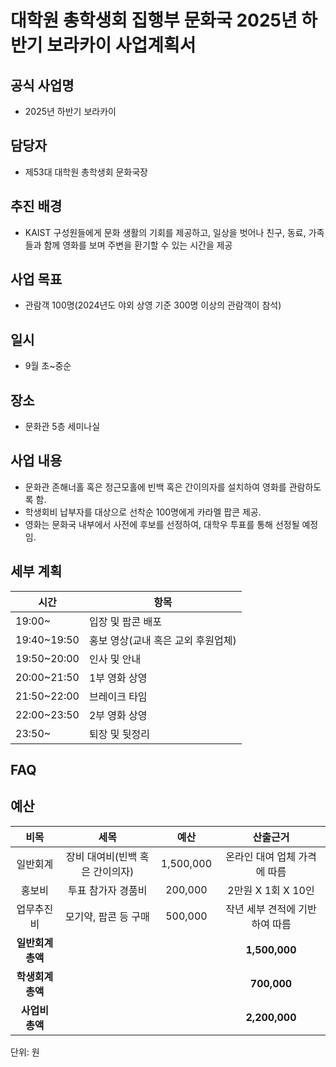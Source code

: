 대학원 총학생회 집행부 문화국 2025년 하반기 보라카이 사업계획서
===

## 공식 사업명
-	2025년 하반기 보라카이

## 담당자
-	제53대 대학원 총학생회 문화국장

## 추진 배경
-	KAIST 구성원들에게 문화 생활의 기회를 제공하고, 일상을 벗어나 친구, 동료, 가족들과 함께 영화를 보며 주변을 환기할 수 있는 시간을 제공

## 사업 목표
-	관람객 100명(2024년도 야외 상영 기준 300명 이상의 관람객이 참석)

## 일시
- 9월 초~중순

## 장소
- 문화관 5층 세미나실

## 사업 내용
-	문화관 존해너홀 혹은 정근모홀에 빈백 혹은 간이의자를 설치하여 영화를 관람하도록 함.
-	학생회비 납부자를 대상으로 선착순 100명에게 카라멜 팝콘 제공.
-	영화는 문화국 내부에서 사전에 후보를 선정하여, 대학우 투표를 통해 선정될 예정임.

## 세부 계획
|**시간**|**항목**|
|--|--|
|19:00~|	입장 및 팝콘 배포|
|19:40~19:50|	홍보 영상(교내 혹은 교외 후원업체)|
|19:50~20:00|	인사 및 안내|
|20:00~21:50|	1부 영화 상영|
|21:50~22:00|	브레이크 타임|
|22:00~23:50|	2부 영화 상영|
|23:50~|	퇴장 및 뒷정리|

## FAQ

## 예산

|  **비목** |   **세목**   | **예산** | **산출근거** |
|:----------:|:------------:|:--------:|:--------:|
|일반회계|장비 대여비(빈백 혹은 간이의자) | 1,500,000 | 온라인 대여 업체 가격에 따름 |
|홍보비|투표 참가자 경품비 | 200,000 | 2만원 X 1회 X 10인 |
|업무추진비|모기약, 팝콘 등 구매 | 500,000 | 작년 세부 견적에 기반하여 따름 |
|   **일반회계 총액**  |        |   | **1,500,000** |   
|   **학생회계 총액**  |        |   | **700,000** |
|   **사업비 총액**  |        |   | **2,200,000** |

단위: 원
